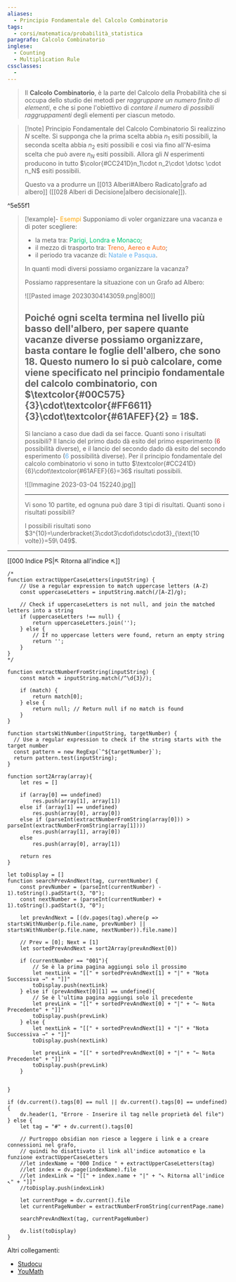 ```yaml
---
aliases:
  - Principio Fondamentale del Calcolo Combinatorio
tags:
  - corsi/matematica/probabilità_statistica
paragrafo: Calcolo Combinatorio
inglese:
  - Counting
  - Multiplication Rule
cssclasses:
  - 
---
```

>Il **Calcolo Combinatorio**, è la parte del Calcolo della Probabilità che si occupa dello studio dei metodi per *raggruppare un numero finito di elementi*, e che si pone l'obiettivo di *contare il numero di possibili raggruppamenti* degli elementi per ciascun metodo.

> [!note] Principio Fondamentale del Calcolo Combinatorio
> Si realizzino $N$ scelte. Si supponga che la prima scelta abbia $n_1$ esiti possibili, la seconda scelta abbia $n_2$ esiti possibili e così via fino all'$N$-esima scelta che può avere $n_N$ esiti possibili. Allora gli $N$ esperimenti producono in tutto $\color{#CC241D}n_1\cdot n_2\cdot \dotsc \cdot n_N$ esiti possibili.
> 
> Questo va a produrre un [[013 Alberi#Albero Radicato|grafo ad albero]] ([[028 Alberi di Decisione|albero decisionale]]).
> 

^5e55f1

> [!example]- <font color="orange">Esempi</font>
>Supponiamo di voler organizzare una vacanza e di poter scegliere:
>- la meta tra: <font color="#00C575">Parigi, Londra e Monaco</font>;
>- il mezzo di trasporto tra: <font color="#FF6611">Treno, Aereo e Auto</font>;
>- il periodo tra vacanze di: <font color="#61AFEF">Natale e Pasqua</font>.
>
>In quanti modi diversi possiamo organizzare la vacanza?
>
>Possiamo rappresentare la situazione con un Grafo ad Albero:
>
>![[Pasted image 20230304143059.png|800]]
>
>Poiché ogni scelta termina nel livello più basso dell'albero, per sapere quante vacanze diverse possiamo organizzare, basta contare le foglie dell'albero, che sono $18$.
>Questo numero lo si può calcolare, come viene specificato nel principio fondamentale del calcolo combinatorio, con $\textcolor{#00C575}{3}\cdot\textcolor{#FF6611}{3}\cdot\textcolor{#61AFEF}{2} = 18$.
>---
>Si lanciano a caso due dadi da sei facce. Quanti sono i risultati possibili?
>Il lancio del primo dado dà esito del primo esperimento (<font color="#CC241D">6</font> possibilità diverse), e il lancio del secondo dado dà esito del secondo esperimento (<font color="#61AFEF">6</font> possibilità diverse).
>Per il principio fondamentale del calcolo combinatorio vi sono in tutto $\textcolor{#CC241D}{6}\cdot\textcolor{#61AFEF}{6}=36$ risultati possibili.
>
>![[Immagine 2023-03-04 152240.jpg]]
>
>---
>Vi sono 10 partite, ed ognuna può dare 3 tipi di risultati. Quanti sono i risultati possibili?
>
>I possibili risultati sono $3^{10}=\underbracket{3\cdot3\cdot\dotsc\cdot3}_{\text{10 volte}}=59\ 049$.


___
[[000 Indice PS|↖ Ritorna all'indice ↖]]
```dataviewjs
/*
function extractUpperCaseLetters(inputString) {
	// Use a regular expression to match uppercase letters (A-Z)
	const uppercaseLetters = inputString.match(/[A-Z]/g);
	
	// Check if uppercaseLetters is not null, and join the matched letters into a string
	if (uppercaseLetters !== null) {
		return uppercaseLetters.join('');
	} else {
	    // If no uppercase letters were found, return an empty string
	    return '';
	}
}
*/

function extractNumberFromString(inputString) {
	const match = inputString.match(/^\d{3}/);
	
	if (match) {
		return match[0];
	} else {
		return null; // Return null if no match is found
	}
}

function startsWithNumber(inputString, targetNumber) {
  // Use a regular expression to check if the string starts with the target number
  const pattern = new RegExp(`^${targetNumber}`);
  return pattern.test(inputString);
}

function sort2Array(array){
	let res = []
	
	if (array[0] == undefined)
		res.push(array[1], array[1])
	else if (array[1] == undefined)
		res.push(array[0], array[0])
	else if (parseInt(extractNumberFromString(array[0])) > parseInt(extractNumberFromString(array[1])))
		res.push(array[1], array[0])
	else
		res.push(array[0], array[1])
	
	return res
}

let toDisplay = []
function searchPrevAndNext(tag, currentNumber) {
	const prevNumber = (parseInt(currentNumber) - 1).toString().padStart(3, "0");
	const nextNumber = (parseInt(currentNumber) + 1).toString().padStart(3, "0");
	
	let prevAndNext = [(dv.pages(tag).where(p => startsWithNumber(p.file.name, prevNumber) || startsWithNumber(p.file.name, nextNumber)).file.name)]
	
	// Prev = [0]; Next = [1]
	let sortedPrevAndNext = sort2Array(prevAndNext[0])
	
	if (currentNumber == "001"){ 
		// Se è la prima pagina aggiungi solo il prossimo
		let nextLink = "[[" + sortedPrevAndNext[1] + "|" + "Nota Successiva →" + "]]"
		toDisplay.push(nextLink)
	} else if (prevAndNext[0][1] == undefined){
		// Se è l'ultima pagina aggiungi solo il precedente
		let prevLink = "[[" + sortedPrevAndNext[0] + "|" + "← Nota Precedente" + "]]"
		toDisplay.push(prevLink)
	} else {
		let nextLink = "[[" + sortedPrevAndNext[1] + "|" + "Nota Successiva →" + "]]"
		toDisplay.push(nextLink)
		
		let prevLink = "[[" + sortedPrevAndNext[0] + "|" + "← Nota Precedente" + "]]"
		toDisplay.push(prevLink)
	}
	
	
}

if (dv.current().tags[0] == null || dv.current().tags[0] == undefined){
	dv.header(1, "Errore - Inserire il tag nelle proprietà del file")
} else {
	let tag = "#" + dv.current().tags[0]

	// Purtroppo obsidian non riesce a leggere i link e a creare connessioni nel grafo,
	// quindi ho disattivato il link all'indice automatico e la funzione extractUpperCaseLetters
	//let indexName = "000 Indice " + extractUpperCaseLetters(tag)
	//let index = dv.page(indexName).file
	//let indexLink = "[[" + index.name + "|" + "↖ Ritorna all'indice ↖" + "]]"
	//toDisplay.push(indexLink)
	
	let currentPage = dv.current().file
	let currentPageNumber = extractNumberFromString(currentPage.name)
	
	searchPrevAndNext(tag, currentPageNumber)
	
	dv.list(toDisplay)
}
```

Altri collegamenti: 
- [Studocu](https://www.studocu.com/it/document/best-notes-for-high-school-it/matematica/411-calcolo-combinatorio/15202041)
- [YouMath](https://www.youmath.it/lezioni/probabilita/calcolo-combinatorio.html)
